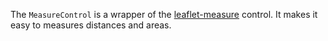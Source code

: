 The `MeasureControl` is a wrapper of the [leaflet-measure](https://github.com/ljagis/leaflet-measure) control. It makes it easy to measures distances and areas.